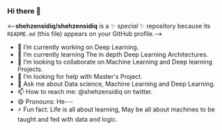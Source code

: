 ### Hi there 👋

<--**shehzensidiq/shehzensidiq** is a ✨ _special_ ✨ repository because its `README.md` (this file) appears on your GitHub profile.-->

- 🔭 I’m currently working on Deep Learning.
- 🌱 I’m currently learning The in depth Deep Learning Architectures.
- 👯 I’m looking to collaborate on Machine Learning and Deep learning Projects.
- 🤔 I’m looking for help with Master's Project.
- 💬 Ask me about Data science, Machine Learning and Deep Learning.
- 📫 How to reach me: @shehzensidiq on twitter.
- 😄 Pronouns: He---
- ⚡ Fun fact: Life is all about learning, May be all about machines to be taught and fed with data and logic.
